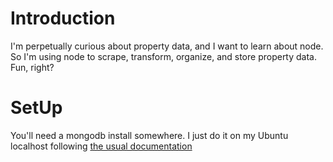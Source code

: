 Introduction
============

I'm perpetually curious about property data, and I want to learn about node. So
I'm using node to scrape, transform, organize, and store property data. Fun,
right?

SetUp
=====

You'll need a mongodb install somewhere. I just do it on my Ubuntu localhost
following [the usual
documentation](http://docs.mongodb.org/manual/tutorial/install-mongodb-on-ubuntu/)